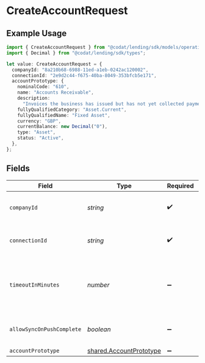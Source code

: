 # CreateAccountRequest

## Example Usage

```typescript
import { CreateAccountRequest } from "@codat/lending/sdk/models/operations";
import { Decimal } from "@codat/lending/sdk/types";

let value: CreateAccountRequest = {
  companyId: "8a210b68-6988-11ed-a1eb-0242ac120002",
  connectionId: "2e9d2c44-f675-40ba-8049-353bfcb5e171",
  accountPrototype: {
    nominalCode: "610",
    name: "Accounts Receivable",
    description:
      "Invoices the business has issued but has not yet collected payment on.",
    fullyQualifiedCategory: "Asset.Current",
    fullyQualifiedName: "Fixed Asset",
    currency: "GBP",
    currentBalance: new Decimal("0"),
    type: "Asset",
    status: "Active",
  },
};
```

## Fields

| Field                                                                     | Type                                                                      | Required                                                                  | Description                                                               | Example                                                                   |
| ------------------------------------------------------------------------- | ------------------------------------------------------------------------- | ------------------------------------------------------------------------- | ------------------------------------------------------------------------- | ------------------------------------------------------------------------- |
| `companyId`                                                               | *string*                                                                  | :heavy_check_mark:                                                        | Unique identifier for a company.                                          | 8a210b68-6988-11ed-a1eb-0242ac120002                                      |
| `connectionId`                                                            | *string*                                                                  | :heavy_check_mark:                                                        | Unique identifier for a connection.                                       | 2e9d2c44-f675-40ba-8049-353bfcb5e171                                      |
| `timeoutInMinutes`                                                        | *number*                                                                  | :heavy_minus_sign:                                                        | Time limit for the push operation to complete before it is timed out.     |                                                                           |
| `allowSyncOnPushComplete`                                                 | *boolean*                                                                 | :heavy_minus_sign:                                                        | Allow a sync upon push completion.                                        |                                                                           |
| `accountPrototype`                                                        | [shared.AccountPrototype](../../../sdk/models/shared/accountprototype.md) | :heavy_minus_sign:                                                        | N/A                                                                       |                                                                           |